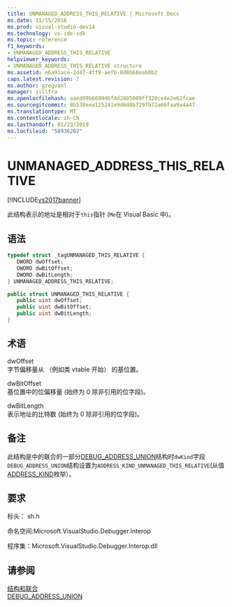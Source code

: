 ```yaml
---
title: UNMANAGED_ADDRESS_THIS_RELATIVE | Microsoft Docs
ms.date: 11/15/2016
ms.prod: visual-studio-dev14
ms.technology: vs-ide-sdk
ms.topic: reference
f1_keywords:
- UNMANAGED_ADDRESS_THIS_RELATIVE
helpviewer_keywords:
- UNMANAGED_ADDRESS_THIS_RELATIVE structure
ms.assetid: e6a91ace-2d47-4ff9-aefb-8d8b68eab0b2
caps.latest.revision: 7
ms.author: gregvanl
manager: jillfra
ms.openlocfilehash: aaed99b669946f4d2885009ff328ce4e2e62fcae
ms.sourcegitcommit: 8b538eea125241e9d6d8b7297b72a66faa9a4a47
ms.translationtype: MT
ms.contentlocale: zh-CN
ms.lasthandoff: 01/23/2019
ms.locfileid: "58936202"
---
```

# <a name="unmanagedaddressthisrelative"></a>UNMANAGED_ADDRESS_THIS_RELATIVE
[!INCLUDE[vs2017banner](../../../includes/vs2017banner.md)]

此结构表示的地址是相对于`this`指针 (`Me`在 Visual Basic 中)。  
  
## <a name="syntax"></a>语法  
  
```cpp  
typedef struct _tagUNMANAGED_THIS_RELATIVE {  
   DWORD dwOffset;  
   DWORD dwBitOffset;  
   DWORD dwBitLength;  
} UNMANAGED_ADDRESS_THIS_RELATIVE;  
```  
  
```csharp  
public struct UNMANAGED_THIS_RELATIVE {  
   public uint dwOffset;  
   public uint dwBitOffset;  
   public uint dwBitLength;  
}  
```  
  
## <a name="terms"></a>术语  
 dwOffset  
 字节偏移量从 （例如类 vtable 开始） 的基位置。  
  
 dwBitOffset  
 基位置中的位偏移量 (始终为 0 除非引用的位字段)。  
  
 dwBitLength  
 表示地址的比特数 (始终为 0 除非引用的位字段)。  
  
## <a name="remarks"></a>备注  
 此结构是中的联合的一部分[DEBUG_ADDRESS_UNION](../../../extensibility/debugger/reference/debug-address-union.md)结构时`dwKind`字段`DEBUG_ADDRESS_UNION`结构设置为`ADDRESS_KIND_UNMANAGED_THIS_RELATIVE`(从值[ADDRESS_KIND](../../../extensibility/debugger/reference/address-kind.md)枚举）。  
  
## <a name="requirements"></a>要求  
 标头： sh.h  
  
 命名空间:Microsoft.VisualStudio.Debugger.Interop  
  
 程序集：Microsoft.VisualStudio.Debugger.Interop.dll  
  
## <a name="see-also"></a>请参阅  
 [结构和联合](../../../extensibility/debugger/reference/structures-and-unions.md)   
 [DEBUG_ADDRESS_UNION](../../../extensibility/debugger/reference/debug-address-union.md)
